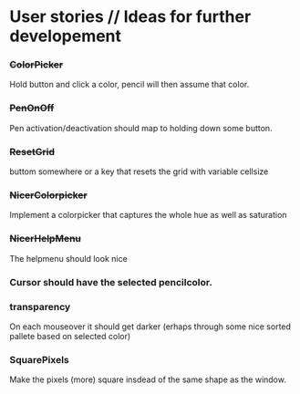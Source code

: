 User stories // Ideas for further developement
==============================

### ~~ColorPicker~~
Hold button and click a color, pencil will then assume that color.

### ~~PenOnOff~~
Pen activation/deactivation should map to holding down some button.

### ~~ResetGrid~~
buttom somewhere or a key that resets the grid with variable cellsize

### ~~NicerColorpicker~~
Implement a colorpicker that captures the whole hue as well as saturation

### ~~NicerHelpMenu~~
The helpmenu should look nice

### Cursor should have the selected pencilcolor.

### transparency
On each mouseover it should get darker (erhaps through some nice sorted pallete based on selected color)

### SquarePixels
Make the pixels (more) square insdead of the same shape as the window.